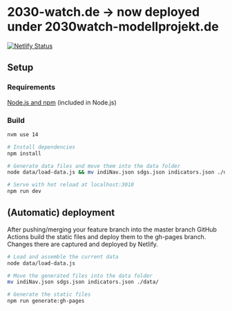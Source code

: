# 2030-watch.de -> now deployed under 2030watch-modellprojekt.de

[![Netlify Status](https://api.netlify.com/api/v1/badges/aa0260cd-91c0-4f16-bd85-11373bdeeb2b/deploy-status)](https://app.netlify.com/sites/2030-watch/deploys)

## Setup

### Requirements
[Node.js and npm](https://nodejs.org/en/download/package-manager/) (included in Node.js)

### Build

``` bash
nvm use 14

# Install dependencies
npm install

# Generate data files and move them into the data folder
node data/load-data.js && mv indiNav.json sdgs.json indicators.json ./data/

# Serve with hot reload at localhost:3010
npm run dev

```


## (Automatic) deployment

After pushing/merging your feature branch into the master branch GitHub Actions build the static files and deploy them to the gh-pages branch. Changes there are captured and deployed by Netlify.  

``` bash
# Load and assemble the current data
node data/load-data.js

# Move the generated files into the data folder
mv indiNav.json sdgs.json indicators.json ./data/

# Generate the static files
npm run generate:gh-pages
```
